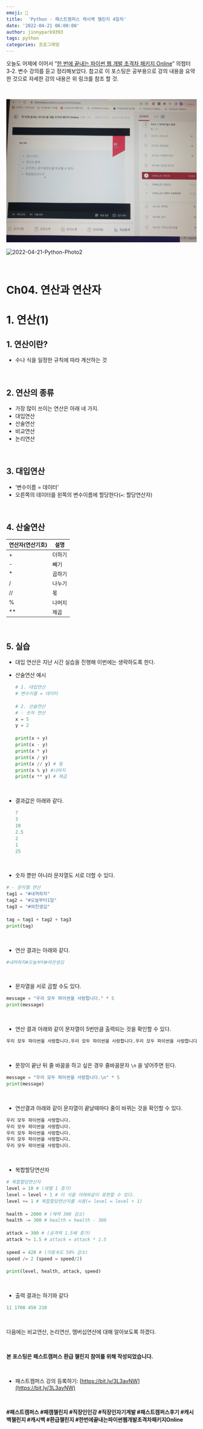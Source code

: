 ```yaml
---
emoji: 🐍
title:  'Python - 패스트캠퍼스 캐시백 챌린지 4일차'
date: '2022-04-21 06:00:00'
author: jinnypark9393
tags: python
categories: 프로그래밍
---
```


오늘도 어제에 이어서 “[한 번에 끝내는 파이썬 웹 개발 초격차 패키지 Online](https://fastcampus.co.kr/dev_online_pyweb)” 의챕터 3-2. 변수 강의를 듣고 정리해보았다. 참고로 이 포스팅은 공부용으로 강의 내용을 요약한 것으로 자세한 강의 내용은 위 링크를 참조 할 것.

<br/>

![2022-04-21-Python-Photo1](/assets/images/2022-04-21-Python-Photo/2022-04-21-Python-Photo1.jpg)

![2022-04-21-Python-Photo2](/assets/images/2022-04-21-Python-Photo/2022-04-20-Python-Photo2.jpg)

<br/>

# Ch04. 연산과 연산자

# 1. 연산(1)

## 1. 연산이란?

- 수나 식을 일정한 규칙에 따라 계산하는 것

<br/>

## 2. 연산의 종류

- 가장 많이 쓰이는 연산은 아래 네 가지.
- 대입연산
- 산술연산
- 비교연산
- 논리연산

<br/>

## 3. 대입연산

- ‘변수이름 = 데이터’
- 오른쪽의 데이터를 왼쪽의 변수이름에 할당한다(`=`: 할당연산자)

<br/>

## 4. 산술연산

| 연산자(연산기호) | 설명 |
| --- | --- |
| + | 더하기 |
| - | 빼기 |
| * | 곱하기 |
| / | 나누기 |
| // | 몫 |
| % | 나머지 |
| ** | 제곱 |

<br/>

## 5. 실습

- 대입 연산은 지난 시간 실습을 진행해 이번에는 생략하도록 한다.
- 산술연산 예시
    
    ```python
    # 1. 대입연산
    # 변수이름 = 데이터
    
    # 2. 산술연산
    # - 숫자 연산
    x = 5
    y = 2
    
    print(x + y)
    print(x - y)
    print(x * y)
    print(x / y)
    print(x // y) # 몫
    print(x % y) #나머지
    print(x ** y) # 제곱
    ```
    
<br/>

- 결과값은 아래와 같다.
    
    ```python
    7
    3
    10
    2.5
    2
    1
    25
    ```
    
<br/>

- 숫자 뿐만 아니라 문자열도 서로 더할 수 있다.

```python
# - 문자열 연산
tag1 = "#내꺼하자"
tag2 = "#오늘부터1일"
tag3 = "#여친생김"

tag = tag1 + tag2 + tag3
print(tag)
```

<br/>

- 연산 결과는 아래와 같다.

```python
#내꺼하자#오늘부터#여친생김
```

<br/>

- 문자열을 서로 곱할 수도 있다.

```python
message = "우리 모두 파이썬을 사랑합니다." * 5
print(message)
```

<br/>

- 연산 결과 아래와 같이 문자열이 5번만큼 출력되는 것을 확인할 수 있다.

```python
우리 모두 파이썬을 사랑합니다.우리 모두 파이썬을 사랑합니다.우리 모두 파이썬을 사랑합니다.우리 모두 파이썬을 사랑합니다.우리 모두 파이썬을 사랑합니다.
```

<br/>

- 문장이 끝난 뒤 줄 바꿈을 하고 싶은 경우 줄바꿈문자 `\n` 을 넣어주면 된다.

```python
message = "우리 모두 파이썬을 사랑합니다.\n" * 5
print(message)
```

<br/>

- 연산결과 아래와 같이 문자열이 끝날때마다 줄이 바뀌는 것을 확인할 수 있다.

```python
우리 모두 파이썬을 사랑합니다.
우리 모두 파이썬을 사랑합니다.
우리 모두 파이썬을 사랑합니다.
우리 모두 파이썬을 사랑합니다.
우리 모두 파이썬을 사랑합니다.
```

<br/>

- 복합할당연산자

```python
# 복합할당연산자
level = 10 # (레벨 1 증가)
level = level + 1 # 이 식을 아래와같이 표현할 수 있다.
level += 1 # 복합할당연산자를 사용(= level = level + 1)

health = 2000 # (체력 300 감소)
health -= 300 # health = health - 300

attack = 300 # (공격력 1.5배 증가)
attack *= 1.5 # attack = attack * 1.5 

speed = 420 # (이동속도 50% 감소)
speed /= 2 (speed = speed/2)

print(level, health, attack, speed)
```

<br/>

- 출력 결과는 하기와 같다

```python
11 1700 450 210
```

<br/>

다음에는 비교연산, 논리연산, 멤버십연산에 대해 알아보도록 하겠다.

<br/>

**본 포스팅은 패스트캠퍼스 환급 챌린지 참여를 위해 작성되었습니다.**

<br/>

- 패스트캠퍼스 강의 등록하기: [https://bit.ly/3L3avNW](https://bit.ly/3L3avNW)

<br/>

**#패스트캠퍼스 #패캠챌린지 #직장인인강 #직장인자기계발 #패스트캠퍼스후기 #캐시백챌린지 #캐시백 #환급챌린지 #한번에끝내는파이썬웹개발초격차패키지Online**
